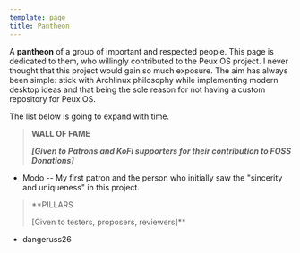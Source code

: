```yaml
---
template: page
title: Pantheon
---
```

A **pantheon** of a group of important and respected people. This page is dedicated to them, who willingly contributed to the Peux OS project. I never thought that this project would gain so much exposure. The aim has always been simple: stick with Archlinux philosophy while implementing modern desktop ideas and that being the sole reason for not having a custom repository for Peux OS.

The list below is going to expand with time.

> **WALL OF FAME**
>
> ***\[Given to Patrons and KoFi supporters for their contribution to FOSS Donations]***

*   Modo -- My first patron and the person who initially saw the "sincerity and uniqueness" in this project.



> **PILLARS
>
> \[Given to testers, proposers, reviewers]**



*   dangeruss26
